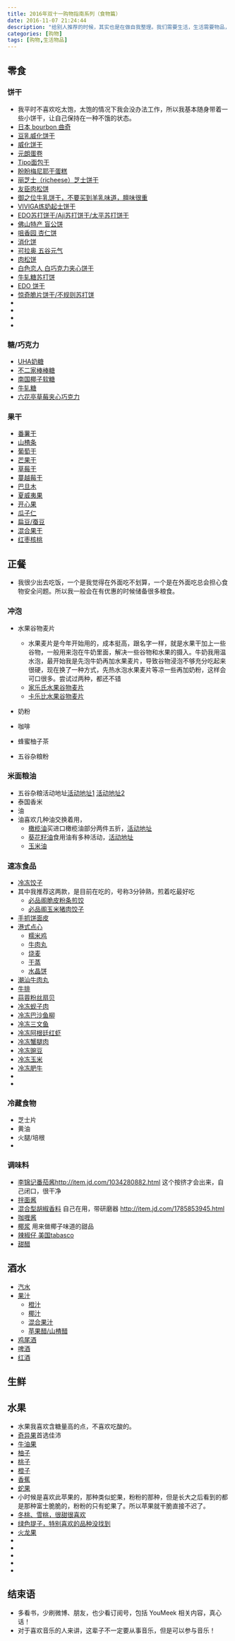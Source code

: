 ```yaml
---
title: 2016年双十一购物指南系列（食物篇）
date: 2016-11-07 21:24:44
description: "给别人推荐的时候，其实也是在做自我整理。我们需要生活，生活需要物品，仅此而已！"
categories: [购物]
tags: [购物,生活物品]
---
```



<!-- more -->


## 零食


### 饼干 

- 我平时不喜欢吃太饱，太饱的情况下我会没办法工作，所以我基本随身带着一些小饼干，让自己保持在一种不饿的状态。
- [日本 bourbon 曲奇]()
- [豆乳威化饼干]()
- [威化饼干]()
- [元朗蛋卷]()
- [Tipo面包干]()
- [盼盼梅尼耶干蛋糕]()
- [丽芝士（richeese）芝士饼干]()
- [友臣肉松饼]()
- [御之位牛乳饼干，不要买到羊乳味道，膻味很重]()
- [VIVIGA炼奶起士饼干]()
- [EDO苏打饼干/Aji苏打饼干/太平苏打饼干]()
- [佛山特产 盲公饼]()
- [咀香园 杏仁饼]()
- [消化饼]()
- [可拉奥 五谷元气]()
- [肉松饼]()
- [白色恋人 白巧克力夹心饼干]()
- [牛轧糖苏打饼]()
- [EDO 饼干]()
- [惊奇脆片饼干/不规则苏打饼]()
- []()
- []()
- []()
- []()

### 糖/巧克力

- [UHA奶糖]()
- [不二家棒棒糖]()
- [南国椰子软糖]()
- [牛轧糖]()
- [六花亭草莓夹心巧克力]()

### 果干

- [番薯干]()
- [山楂条]()
- [葡萄干]()
- [芒果干]()
- [草莓干]()
- [蔓越莓干]()
- [巴旦木]()
- [夏威夷果]()
- [开心果]()
- [瓜子仁]()
- [扁豆/蚕豆]()
- [混合果干]()
- [红枣核桃]()



## 正餐

- 我很少出去吃饭，一个是我觉得在外面吃不划算，一个是在外面吃总会担心食物安全问题。所以我一般会在有优惠的时候储备很多粮食。

### 冲泡

- 水果谷物麦片
	- 水果麦片是今年开始用的，成本挺高，跟名字一样，就是水果干加上一些谷物，一般用来泡在牛奶里面，解决一些谷物和水果的摄入。牛奶我用温水泡，最开始我是先泡牛奶再加水果麦片，导致谷物浸泡不够充分吃起来很硬，现在换了一种方式，先热水泡水果麦片等凉一些再加奶粉，这样会可口很多。尝试过两种，都还不错
	- [家乐氏水果谷物麦片]()
	- [卡乐比水果谷物麦片]()
	
- 奶粉
- 咖啡
- 蜂蜜柚子茶
- 五谷杂粮粉

### 米面粮油

- 五谷杂粮活动地址[活动地址1](http://sale.jd.com/act/H4rKIZmvt0okOE.html?cpdad=1DLSUE)
[活动地址2](http://sale.jd.com/act/WkArb67YN8TIsSq.html?cpdad=1DLSUE)
- 泰国香米
- 油
- 油喜欢几种油交换着用，
	- [橄榄油]()买进口橄榄油部分两件五折，[活动地址](http://sale.jd.com/act/I6uWbhOAY41Ux.html?cpdad=1DLSUE)
	- [葵花籽油]()食用油有多种活动，[活动地址](http://sale.jd.com/act/2syzfoiJRZ.html?cpdad=1DLSUE)
	- [玉米油]()

### 速冻食品

- [冷冻饺子]()
- 其中我推荐这两款，是目前在吃的，号称3分钟熟，煎着吃最好吃
	- [必品阁脆皮粉条煎饺]()
	- [必品阁玉米猪肉饺子]() 
- [手抓饼面皮]()
- [港式点心]()
	- [糯米鸡]()
	- [牛肉丸]()
	- [烧麦]()
	- [干蒸]()
	- [水晶饼]()
- [潮汕牛肉丸]()
- [牛排]()
- [蒜蓉粉丝扇贝]()
- [冷冻蚬子肉]()
- [冷冻巴沙鱼柳]()
- [冷冻三文鱼]()
- [冷冻阿根廷红虾]()
- [冷冻蟹腿肉]()
- [冷冻豌豆]()
- [冷冻玉米]()
- [冷冻肥牛]()
- []()
- []()

### 冷藏食物

- 芝士片
- 黄油
- 火腿/培根
- 

### 调味料
- [李锦记番茄酱]()http://item.jd.com/1034280882.html 这个按挤才会出来，自己闭口，很干净
- [拌面酱]()
- [混合型胡椒香料]() 自己在用，带研磨器 http://item.jd.com/1785853945.html 
- [咖喱酱]()
- [椰浆]() 用来做椰子味道的甜品
- [辣椒仔 美国tabasco]()
- [甜醋]()

## 酒水

- [汽水]()
- [果汁]()
	- [橙汁]()
	- [椰汁]()
	- [混合果汁]()
	- [苹果醋/山楂醋]()
- [鸡尾酒]()
- [啤酒]()
- [红酒]()

## 生鲜

## 水果

- 水果我喜欢含糖量高的点，不喜欢吃酸的。
- [奇异果]()首选佳沛
- [牛油果]()
- [柚子]()
- [桃子]()
- [橙子]()
- [香蕉]()
- [蛇果]()
- 小时候是喜欢此苹果的，那种类似蛇果，粉粉的那种，但是长大之后看到的都是那种富士脆脆的，粉粉的只有蛇果了。所以苹果就干脆直接不迟了。
- [冬桃、雪桃，很甜很喜欢]()
- [绿色提子，特别喜欢的品种没找到]()
- [火龙果]()
- []()
- []()
- []()
- []()
- []()


## 结束语

- 多看书，少刷微博、朋友，也少看订阅号，包括 YouMeek 相关内容，真心话！
- 对于喜欢音乐的人来讲，这辈子不一定要从事音乐，但是可以参与音乐！